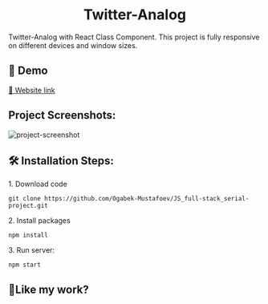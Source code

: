 <h1 align="center" id="title">Twitter-Analog</h1>

<p id="description">Twitter-Analog with React Class Component. This project is fully responsive on different devices and window sizes.</p>

<h2>🚀 Demo</h2>

[🔗 Website link](https://react-twitter-analog.vercel.app/)

<h2>Project Screenshots:</h2>

 <div style="display: flex; justify-content: space-between; width=100%;">
  <img src="https://charming-semolina-34cdcd.netlify.app/assets/Blog-post/post-1.png" alt="project-screenshot">
 </div>

<h2>🛠️ Installation Steps:</h2>


<p>1. Download code</p>

```
git clone https://github.com/Ogabek-Mustafoev/JS_full-stack_serial-project.git
```

<p>2. Install packages</p>

```
npm install
```

<p>3. Run server:</p>

```
npm start
```

<h2>💖Like my work?</h2>
